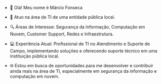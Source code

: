 - 👋 Olá! Meu nome é Márcio Fonseca

- 💼 Atuo na área de TI de uma entidade pública local.
- 🔍 Áreas de Interesse: 
  Segurança da Informação,
  Computação em Nuvem, Customer Support,
  Redes e Infraestrutura.
- 💻 Experiência Atual: 
  Profissional de TI no Atendimento e Suporte de Campo, implementando soluções e oferecendo suporte técnico em uma instituição pública local.
- 🌐 Estou em busca de oportunidades para me desenvolver e contribuir ainda mais na área de TI, especialmente em segurança da informação e computação em nuvem.

<!--
**MarciomrkS/MarciomrkS** is a ✨ _special_ ✨ repository because its `README.md` (this file) appears on your GitHub profile.

Here are some ideas to get you started:

